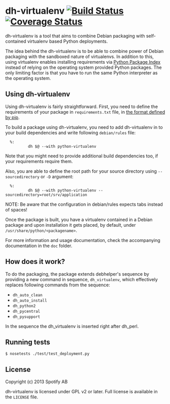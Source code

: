 dh-virtualenv [![Build Status](https://travis-ci.org/spotify/dh-virtualenv.png)](https://travis-ci.org/spotify/dh-virtualenv) [![Coverage Status](https://coveralls.io/repos/spotify/dh-virtualenv/badge.svg?branch=unittesting-improvements&service=github)](https://coveralls.io/github/spotify/dh-virtualenv?branch=unittesting-improvements)
==========

dh-virtualenv is a tool that aims to combine Debian packaging with
self-contained virtualenv based Python deployments.

The idea behind the dh-virtualenv is to be able to combine power of
Debian packaging with the sandboxed nature of virtualenvs. In addition
to this, using virtualenv enables installing requirements via
[Python Package Index](http://pypi.python.org) instead of relying on
the operating system provided Python packages. The only limiting
factor is that you have to run the same Python interpreter as the
operating system.

## Using dh-virtualenv

Using dh-virtualenv is fairly straightforward. First, you need to
define the requirements of your package in `requirements.txt` file, in
[the format defined by pip](https://pip.pypa.io/en/latest/user_guide.html#requirements-files).

To build a package using dh-virtualenv, you need to add dh-virtualenv
in to your build dependencies and write following `debian/rules` file:

      %:
              dh $@ --with python-virtualenv

Note that you might need to provide
additional build dependencies too, if your requirements require them.

Also, you are able to define the root path for your source directory using
`--sourcedirectory` or `-D` argument:

      %:
              dh $@ --with python-virtualenv --sourcedirectory=root/srv/application

NOTE: Be aware that the configuration in debian/rules expects tabs instead of spaces!

Once the package is built, you have a virtualenv contained in a Debian
package and upon installation it gets placed, by default, under
`/usr/share/python/<packagename>`.

For more information and usage documentation, check the accompanying
documentation in the `doc` folder.

## How does it work?

To do the packaging, the package extends debhelper's sequence by
providing a new command in sequence, `dh_virtualenv`, which
effectively replaces following commands from the sequence:

* `dh_auto_clean`
* `dh_auto_install`
* `dh_python2`
* `dh_pycentral`
* `dh_pysupport`

In the sequence the dh_virtualenv is inserted right after dh_perl.

## Running tests

    $ nosetests ./test/test_deployment.py

## License

Copyright (c) 2013 Spotify AB

dh-virtualenv is licensed under GPL v2 or later. Full license is
available in the `LICENSE` file.
